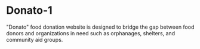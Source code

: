 # Donato-1
"Donato" food donation website is designed to bridge the gap  between food donors and organizations in need such as orphanages, shelters, and community aid groups. 

